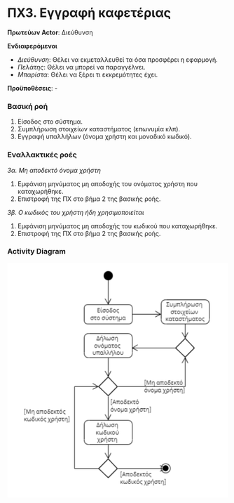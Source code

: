 # ΠΧ3. Εγγραφή καφετέριας

**Πρωτεύων Actor**: Διεύθυνση

**Ενδιαφερόμενοι**
- _Διεύθυνση_: Θέλει να εκμεταλλευθεί τα όσα προσφέρει η εφαρμογή.
- _Πελάτης_: Θέλει να μπορεί να παραγγέλνει.
- _Μπαρίστα_: Θέλει να ξέρει τι εκκρεμότητες έχει.

**Προϋποθέσεις**: -

### Βασική ροή
1. Είσοδος στο σύστημα.
2. Συμπλήρωση στοιχείων καταστήματος (επωνυμία κλπ).
3. Εγγραφή υπαλλήλων (όνομα χρήστη και μοναδικό κωδικό).

### Εναλλακτικές ροές

*3α. Μη αποδεκτό όνομα χρήστη*
1. Εμφάνιση μηνύματος μη αποδοχής του ονόματος χρήστη που καταχωρήθηκε.
2. Επιστροφή της ΠΧ στο βήμα 2 της βασικής ροής.

*3β. Ο κωδικός του χρήστη ήδη χρησιμοποιείται*
1. Εμφάνιση μηνύματος μη αποδοχής του κωδικού που καταχωρήθηκε.
2. Επιστροφή της ΠΧ στο βήμα 2 της βασικής ροής.

### Activity Diagram
![ΠΧ3 - Διάγραμμα Δραστηριότητας](../markdown/uml/requirements/activity-manager-sign-up.png)
